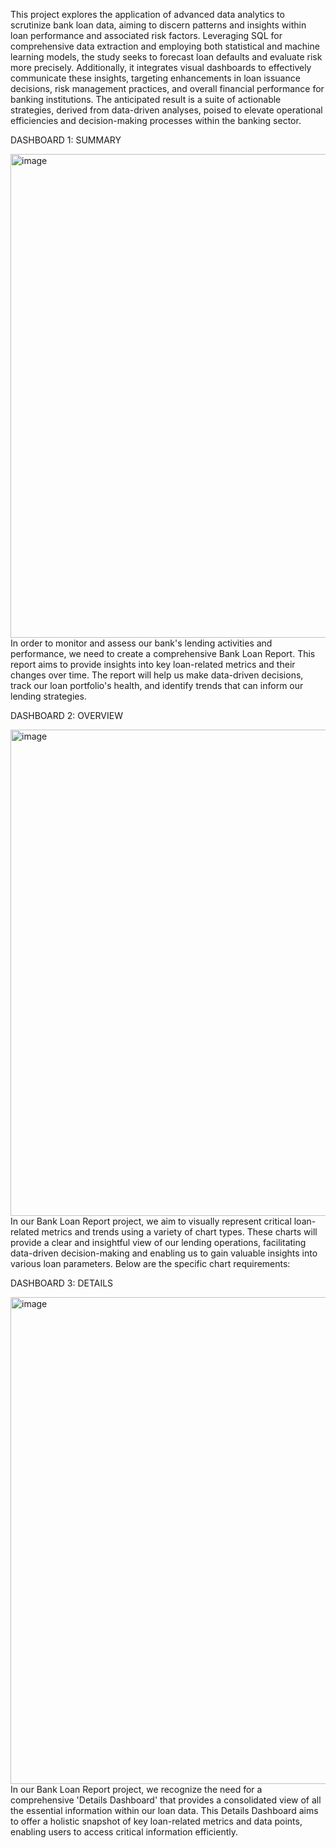 This project explores the application of advanced data analytics to scrutinize bank loan data, aiming to discern patterns and insights within loan performance and associated risk factors. Leveraging SQL for comprehensive data extraction and employing both statistical and machine learning models, the study seeks to forecast loan defaults and evaluate risk more precisely. Additionally, it integrates visual dashboards to effectively communicate these insights, targeting enhancements in loan issuance decisions, risk management practices, and overall financial performance for banking institutions. The anticipated result is a suite of actionable strategies, derived from data-driven analyses, poised to elevate operational efficiencies and decision-making processes within the banking sector.

DASHBOARD 1: SUMMARY

<img width="774" alt="image" src="https://github.com/OmaimaTIJJA/DataViz/assets/80908643/3581c72b-5f18-4d93-8653-bfe8e1cb0ff3">
In order to monitor and assess our bank's lending activities and performance, we need to create a comprehensive Bank Loan Report. This report aims to provide insights into key loan-related metrics and their changes over time. The report will help us make data-driven decisions, track our loan portfolio's health, and identify trends that can inform our lending strategies.

DASHBOARD 2: OVERVIEW

<img width="778" alt="image" src="https://github.com/OmaimaTIJJA/DataViz/assets/80908643/5540441c-775e-4971-b202-8e304ea0809e">
In our Bank Loan Report project, we aim to visually represent critical loan-related metrics and trends using a variety of chart types. These charts will provide a clear and insightful view of our lending operations, facilitating data-driven decision-making and enabling us to gain valuable insights into various loan parameters. Below are the specific chart requirements:

DASHBOARD 3: DETAILS

<img width="779" alt="image" src="https://github.com/OmaimaTIJJA/DataViz/assets/80908643/1e905d61-00ed-41cc-883c-0313eda5ae63">
In our Bank Loan Report project, we recognize the need for a comprehensive 'Details Dashboard' that provides a consolidated view of all the essential information within our loan data. This Details Dashboard aims to offer a holistic snapshot of key loan-related metrics and data points, enabling users to access critical information efficiently.
